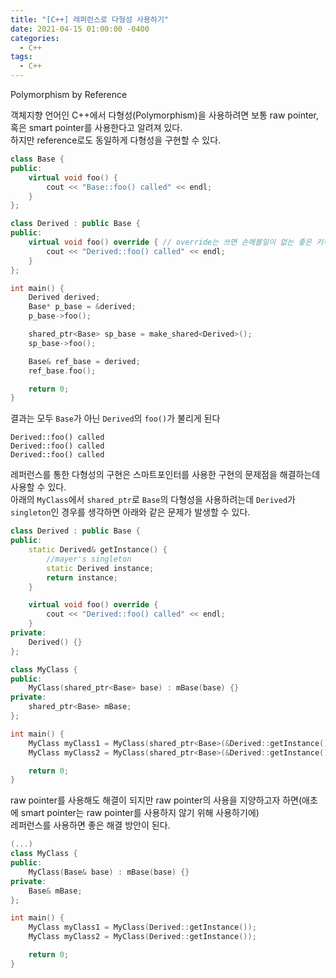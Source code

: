 ```yaml
---
title: "[C++] 레퍼런스로 다형성 사용하기"
date: 2021-04-15 01:00:00 -0400
categories:
  - C++
tags:
  - C++
---
```

Polymorphism by Reference

객체지향 언어인 C++에서 다형성(Polymorphism)을 사용하려면 보통 raw pointer, 혹은 smart pointer를 사용한다고 알려져 있다.  
하지만 reference로도 동일하게 다형성을 구현할 수 있다.

```cpp
class Base {
public:
    virtual void foo() {
        cout << "Base::foo() called" << endl;
    }
};

class Derived : public Base {
public:
    virtual void foo() override { // override는 쓰면 손해볼일이 없는 좋은 키워드다
        cout << "Derived::foo() called" << endl;
    }
};

int main() {
    Derived derived;
    Base* p_base = &derived;
    p_base->foo();

    shared_ptr<Base> sp_base = make_shared<Derived>();
    sp_base->foo();

    Base& ref_base = derived;
    ref_base.foo();

    return 0;
}
```
결과는 모두 `Base`가 아닌 `Derived`의 `foo()`가 불리게 된다
```
Derived::foo() called
Derived::foo() called
Derived::foo() called
```

레퍼런스를 통한 다형성의 구현은 스마트포인터를 사용한 구현의 문제점을 해결하는데 사용할 수 있다.  
아래의 `MyClass`에서 `shared_ptr`로 `Base`의 다형성을 사용하려는데 `Derived`가 `singleton`인 경우를 생각하면 아래와 같은 문제가 발생할 수 있다.
```cpp
class Derived : public Base {
public:
    static Derived& getInstance() {
        //mayer's singleton
        static Derived instance;
        return instance;
    }

    virtual void foo() override {
        cout << "Derived::foo() called" << endl;
    }
private:
    Derived() {}
};

class MyClass {
public:
    MyClass(shared_ptr<Base> base) : mBase(base) {}
private:
    shared_ptr<Base> mBase;
};

int main() {
    MyClass myClass1 = MyClass(shared_ptr<Base>(&Derived::getInstance())); // Do not! 종료시 Derived singleton객체를 파괴하려 한다
    MyClass myClass2 = MyClass(shared_ptr<Base>(&Derived::getInstance())); // Do not! Derived singleton객체의 control block이 중복 생성된다

    return 0;
}
```

raw pointer를 사용해도 해결이 되지만 raw pointer의 사용을 지양하고자 하면(애초에 smart pointer는 raw pointer를 사용하지 않기 위해 사용하기에)  
레퍼런스를 사용하면 좋은 해결 방안이 된다.
```cpp
(...)
class MyClass {
public:
    MyClass(Base& base) : mBase(base) {}
private:
    Base& mBase;
};

int main() {
    MyClass myClass1 = MyClass(Derived::getInstance());
    MyClass myClass2 = MyClass(Derived::getInstance());

    return 0;
}
```
